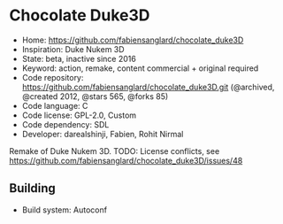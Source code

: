 # Chocolate Duke3D

- Home: https://github.com/fabiensanglard/chocolate_duke3D
- Inspiration: Duke Nukem 3D
- State: beta, inactive since 2016
- Keyword: action, remake, content commercial + original required
- Code repository: https://github.com/fabiensanglard/chocolate_duke3D.git (@archived, @created 2012, @stars 565, @forks 85)
- Code language: C
- Code license: GPL-2.0, Custom
- Code dependency: SDL
- Developer: darealshinji, Fabien, Rohit Nirmal

Remake of Duke Nukem 3D.
TODO: License conflicts, see https://github.com/fabiensanglard/chocolate_duke3D/issues/48

## Building

- Build system: Autoconf
